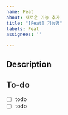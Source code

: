 ```yaml
---
name: Feat
about: 새로운 기능 추가
title: "[Feat] 기능명"
labels: Feat
assignees: ''

---
```


## Description
<!-- 설명을 작성하세요. -->

## To-do
- [ ] todo
- [ ] todo
